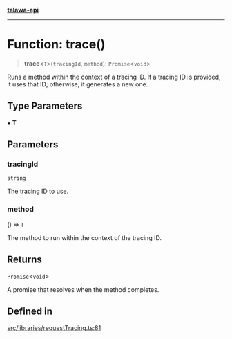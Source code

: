 [**talawa-api**](../../../README.md)

***

# Function: trace()

> **trace**\<`T`\>(`tracingId`, `method`): `Promise`\<`void`\>

Runs a method within the context of a tracing ID. If a tracing ID is provided, it uses that ID;
otherwise, it generates a new one.

## Type Parameters

• **T**

## Parameters

### tracingId

`string`

The tracing ID to use.

### method

() => `T`

The method to run within the context of the tracing ID.

## Returns

`Promise`\<`void`\>

A promise that resolves when the method completes.

## Defined in

[src/libraries/requestTracing.ts:81](https://github.com/Suyash878/talawa-api/blob/f376d03c37e9acd046e7cc983947432c95f74442/src/libraries/requestTracing.ts#L81)
